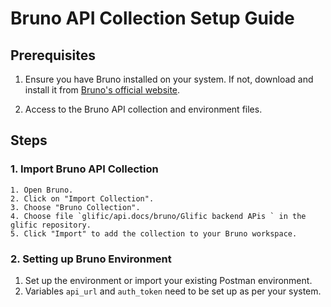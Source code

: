 # Bruno API Collection Setup Guide

## Prerequisites

1. Ensure you have Bruno installed on your system. If not, download and install it from [Bruno's official website](https://www.usebruno.com/downloads).

2. Access to the Bruno API collection and environment files.

## Steps

### 1. Import Bruno API Collection

```plaintext
1. Open Bruno.
2. Click on "Import Collection".
3. Choose "Bruno Collection".
4. Choose file `glific/api.docs/bruno/Glific backend APis ` in the glific repository.
5. Click "Import" to add the collection to your Bruno workspace.
```

### 2. Setting up Bruno Environment

1. Set up the environment or import your existing Postman environment.
2. Variables `api_url` and `auth_token` need to be set up as per your system.



